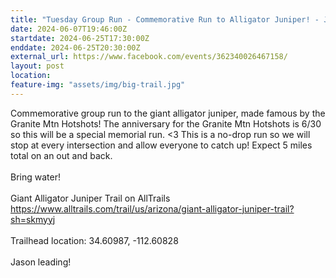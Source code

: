 ```yaml
---
title: "Tuesday Group Run - Commemorative Run to Alligator Juniper! - Jason leading!"
date: 2024-06-07T19:46:00Z
startdate: 2024-06-25T17:30:00Z
enddate: 2024-06-25T20:30:00Z
external_url: https://www.facebook.com/events/362340026467158/
layout: post
location: 
feature-img: "assets/img/big-trail.jpg"
---
```


Commemorative group run to the giant alligator juniper, made famous by the Granite Mtn Hotshots! The anniversary for the Granite Mtn Hotshots is 6/30 so this will be a special memorial run. <3 This is a no-drop run so we will stop at every intersection and allow everyone to catch up! Expect 5 miles total on an out and back. <br>
  <br>
  Bring water!<br>
  <br>
  Giant Alligator Juniper Trail on AllTrails<br>
  [https://www.alltrails.com/trail/us/arizona/giant-alligator-juniper-trail?sh=skmyyj<br>
](https://www.alltrails.com/trail/us/arizona/giant-alligator-juniper-trail?sh=skmyyj<br>
)  <br>
  Trailhead location&#58; 34.60987, -112.60828<br>
  <br>
  Jason leading!<br>
  <br>
  
